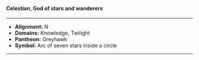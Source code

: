 #### Celestian, God of stars and wanderers
___

- **Alignment:** N
- **Domains:** Knowledge, Twilight
- **Pantheon:** Greyhawk
- **Symbol:** Arc of seven stars inside a circle
___
